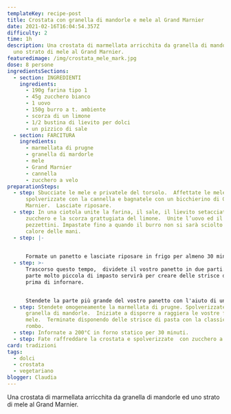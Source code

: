 ```yaml
---
templateKey: recipe-post
title: Crostata con granella di mandorle e mele al Grand Marnier
date: 2021-02-16T16:04:54.357Z
difficulty: 2
time: 1h
description: Una crostata di marmellata arricchita da granella di mandorle ed
  uno strato di mele al Grand Marnier.
featuredimage: /img/crostata_mele_mark.jpg
dose: 8 persone
ingredientsSections:
  - section: INGREDIENTI
    ingredients:
      - 190g farina tipo 1
      - 45g zucchero bianco
      - 1 uovo
      - 150g burro a t. ambiente
      - scorza di un limone
      - 1/2 bustina di lievito per dolci
      - un pizzico di sale
  - section: FARCITURA
    ingredients:
      - marmellata di prugne
      - granella di mardorle
      - mele
      - Grand Marnier
      - cannella
      - zucchero a velo
preparationSteps:
  - step: Sbucciate le mele e privatele del torsolo.  Affettate le mele,
      spolverizzate con la cannella e bagnatele con un bicchierino di Grand
      Marnier.  Lasciate riposare.
  - step: In una ciotola unite la farina, il sale, il lievito setacciato, lo
      zucchero e la scorza grattugiata del limone.  Unite l’uovo ed il burro a
      pezzettini. Impastate fino a quando il burro non si sarà sciolto con il
      calore delle mani.
  - step: |-
      

      Formate un panetto e lasciate riposare in frigo per almeno 30 minuti.
  - step: >-
      Trascorso questo tempo,  dividete il vostro panetto in due parti.  Una
      parte molto piccola di impasto servirà per creare delle strisce decorative
      prima di infornare.


      Stendete la parte più grande del vostro panetto con l'aiuto di un mattarello e finite il processo nella vostra tortiera modellando l'impasto con le mani. Se il composto risulta appiccicoso, aiutatevi con della farina.
  - step: Stendete omogeneamente la marmellata di prugne. Spolverizzate con la
      granella di mandorle.  Iniziate a disporre a raggiera le vostre fettine di
      mele.  Terminate disponendo delle strisce di pasta con la classica trama a
      rombo.
  - step: Infornate a 200°C in forno statico per 30 minuti.
  - step: Fate raffreddare la crostata e spolverizzate  con zucchero a velo.
card: tradizioni
tags:
  - dolci
  - crostata
  - vegetariano
blogger: Claudia
---
```

Una crostata di marmellata arricchita da granella di mandorle ed uno strato di mele al Grand Marnier.